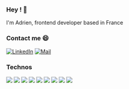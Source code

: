 ### Hey ! :wave:
I'm Adrien, frontend developer based in France 

### Contact me 😄
[![LinkedIn](https://img.shields.io/badge/LinkedIn-0077B5?style=for-the-badge&logo=linkedin&logoColor=white)](https://www.linkedin.com/in/adrien-desclaux/) [![Mail](https://img.shields.io/badge/Microsoft_Outlook-0078D4?style=for-the-badge&logo=microsoft-outlook&logoColor=white)](mailto:adrien.desclaux@outlook.fr)

### Technos 
<img src="https://img.shields.io/badge/React-20232A?style=for-the-badge&logo=react&logoColor=61DAFB">  <img src="https://img.shields.io/badge/Node%20js-339933?style=for-the-badge&logo=nodedotjs&logoColor=white">  <img src="https://img.shields.io/badge/Redux-593D88?style=for-the-badge&logo=redux&logoColor=white">  <img src="https://img.shields.io/badge/JavaScript-323330?style=for-the-badge&logo=javascript&logoColor=F7DF1E">  <img src="https://img.shields.io/badge/TypeScript-007ACC?style=for-the-badge&logo=typescript&logoColor=white">  <img src="https://img.shields.io/badge/PostgreSQL-316192?style=for-the-badge&logo=postgresql&logoColor=white">  <img src="https://img.shields.io/badge/HTML5-E34F26?style=for-the-badge&logo=html5&logoColor=white">  <img src="https://img.shields.io/badge/CSS3-1572B6?style=for-the-badge&logo=css3&logoColor=white">  <img src="https://img.shields.io/badge/Sequelize-52B0E7?style=for-the-badge&logo=Sequelize&logoColor=white">
